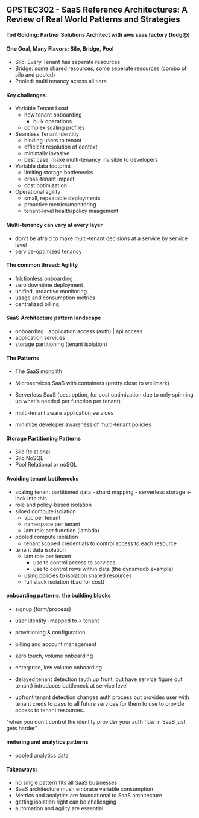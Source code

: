 ## GPSTEC302 - SaaS Reference Architectures: A Review of Real World Patterns and Strategies

#### Tod Golding: Partner Solutions Architect with aws saas factory (todg@)


#### One Goal, Many Flavors: Silo, Bridge, Pool
- Silo: Every Tenant has seperate resources
- Bridge: some shared resources, some seperate resources (combo of silo and pooled)
- Pooled: multi tenancy across all tiers


#### Key challenges:
- Variable Tenant Load
	- new tenant onboarding
	    - bulk operations
	- complex scaling profiles
- Seamless Tenant identitiy
    - binding users to tenant
    - efficient resolution of context
    - minimally invasive
    - best case: make multi-tenancy invisible to developers
- Variable data footprint
    - limiting storage bottlenecks
    - cross-tenant impact
    - cost optimization
- Operational agility
    - small, repeatable deployments
    - proactive metrics/monitoring
    - tenant-level health/policy maagement


#### Multi-tenancy can vary at every layer
- don't be afraid to make multi-tenant decisions at a service by service level
- service-optimized tenancy

#### The common thread: Agility
- frictionless onboarding
- zero downtime deployment
- unified, proactive monitoring
- usage and consumption metrics
- centralized billing


#### SaaS Architecture pattern landscape
- onboarding | application access (auth) | api access
- application services
- storage partitioning (tenant isolation)


#### The Patterns
- The SaaS monolith
- Microservices SaaS with containers (pretty close to wellmark)
- Serverless SaaS (best option, for cost optimization due to only spinning up what's needed per function per tenant)


- multi-tenant aware application services
- minimize developer awareness of multi-tenant policies

#### Storage Partitioning Patterns
- Silo Relational
- Silo NoSQL
- Pool Relational or noSQL


#### Avoiding tenant bottlenecks
- scaling tenant partitioned data
        - shard mapping
        - serverless storage <- look into this
- role and policy-based isolation
- siloed compute isolation
    - vpc per tenant
    - namespace per tenant
    - iam role per function (lambda)
- pooled compute isolation
	 - tenant scoped credentials to control access to each resource
- tenant data isolation
    - iam role per tenant
        - use to control access to services
        - use to control rows within data (the dynamodb example)
    - using policies to isolation shared resources
    - full stack isolation (bad for cost)


#### onboarding patterns: the building blocks
- signup (form/process)
- user identity -mapped to-> tenant
- provisioning & configuration
- billing and account management

- zero touch, volume onboarding
- enterprise, low volume onboarding

- delayed tenant detection (auth up front, but have service figure out tenant) introduces bottleneck at service level
- upfront tenant detection changes auth process but provides user with tenant creds to pass to all future services for them to use to provide access to tenant resources.

"when you don't control the identity provider your auth flow in SaaS just gets harder"


#### metering and analytics patterns
- pooled analytics data


#### Takeaways:
- no single pattern fits all SaaS businesses
- SaaS architecture mush embrace variable consumption
- Metrics and analytics are foundational to SaaS architecture
- getting isolation right can be challenging
- automation and agility are essential
